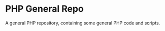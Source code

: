 PHP General Repo
================

A general PHP repository, containing some general PHP code and scripts.
